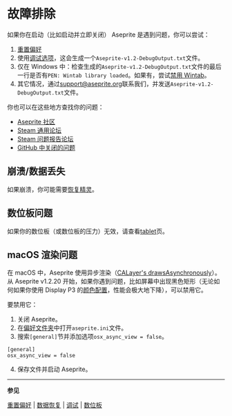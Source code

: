 # 故障排除

如果你在启动（比如启动并立即关闭） Aseprite 是遇到问题，你可以尝试：

1. [重置偏好](reset-preferences.md)
2. 使用[调试选项](debug.md)，这会生成一个`Aseprite-v1.2-DebugOutput.txt`文件。
3. 仅在 Windows 中：检查生成的`Aseprite-v1.2-DebugOutput.txt`文件的最后一行是否有`PEN: Wintab library loaded`。如果有，尝试[禁用 Wintab](wintab.md)。
4. 其它情况，通过[support@aseprite.org](mailto:support@aseprite.org)联系我们，并发送`Aseprite-v1.2-DebugOutput.txt`文件。

你也可以在这些地方查找你的问题：

- [Aseprite 社区](https://community.aseprite.org)
- [Steam 通用论坛](http://steamcommunity.com/app/431730/discussions/0/)
- [Steam 问题报告论坛](http://steamcommunity.com/app/431730/discussions/2/)
- [GitHub 中关闭的问题](https://github.com/aseprite/aseprite/issues?utf8=%E2%9C%93&q=is%3Aissue%20is%3Aclosed%20%20label%3Abug)

## 崩溃/数据丢失

如果崩溃，你可能需要[恢复精灵](data-recovery.md)。

## 数位板问题

如果你的数位板（或数位板的压力）无效，请查看[tablet](tablet.md)页。

## macOS 渲染问题

在 macOS 中，Aseprite 使用异步渲染（[CALayer's drawsAsynchronously](https://developer.apple.com/documentation/quartzcore/calayer/1410974-drawsasynchronously?language=objc)）。从 Aseprite v1.2.20 开始，如果你遇到问题，比如屏幕中出现黑色矩形（无论如何如果你使用 Display P3 的[颜色配置](color-profile.md)，性能会极大地下降），可以禁用它。

要禁用它：

1. 关闭 Aseprite。
2. 在[偏好文件夹](preferences-folder.md)中打开`aseprite.ini`文件。
3. 搜索`[general]`节并添加选项`osx_async_view = false`。

```
[general]
osx_async_view = false
```

4. 保存文件并启动 Aseprite。

---

**参见**

[重置偏好](reset-preferences.md) | [数据恢复](data-recovery.md) | [调试](debug.md) | [数位板](tablet.md)
